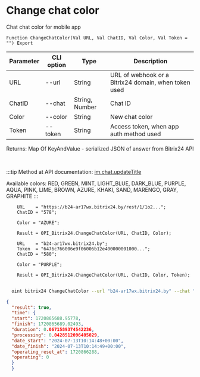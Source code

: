 ﻿---
sidebar_position: 8
---

# Change chat color
 Chat chat color for mobile app



`Function ChangeChatColor(Val URL, Val ChatID, Val Color, Val Token = "") Export`

  | Parameter | CLI option | Type | Description |
  |-|-|-|-|
  | URL | --url | String | URL of webhook or a Bitrix24 domain, when token used |
  | ChatID | --chat | String, Number | Chat ID |
  | Color | --color | String | New chat color |
  | Token | --token | String | Access token, when app auth method used |

  
  Returns:  Map Of KeyAndValue - serialized JSON of answer from Bitrix24 API

<br/>

:::tip
Method at API documentation: [im.chat.updateTitle](https://dev.1c-bitrix.ru/learning/course/?COURSE_ID=93&LESSON_ID=12105)

 Available colors: RED, GREEN, MINT, LIGHT_BLUE, DARK_BLUE, PURPLE, AQUA, PINK, LIME, BROWN, AZURE, KHAKI, SAND, MARENGO, GRAY, GRAPHITE
:::
<br/>


```bsl title="Code example"
    URL    = "https://b24-ar17wx.bitrix24.by/rest/1/1o2...";
    ChatID = "578";

    Color = "AZURE";

    Result = OPI_Bitrix24.ChangeChatColor(URL, ChatID, Color);

    URL    = "b24-ar17wx.bitrix24.by";
    Token  = "6476c766006e9f06006b12e400000001000...";
    ChatID = "580";

    Color = "PURPLE";

    Result = OPI_Bitrix24.ChangeChatColor(URL, ChatID, Color, Token);
```



```sh title="CLI command example"
    
  oint bitrix24 ChangeChatColor --url "b24-ar17wx.bitrix24.by" --chat "452" --color "PURPLE" --token "fe3fa966006e9f06006b12e400000001000..."

```

```json title="Result"
{
  "result": true,
  "time": {
  "start": 1720865688.95778,
  "finish": 1720865689.02493,
  "duration": 0.0671589374542236,
  "processing": 0.0428512096405029,
  "date_start": "2024-07-13T10:14:48+00:00",
  "date_finish": "2024-07-13T10:14:49+00:00",
  "operating_reset_at": 1720866288,
  "operating": 0
  }
  }
```

